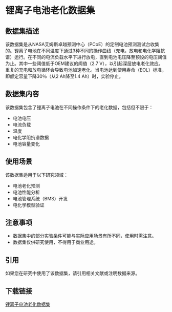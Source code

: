 # 锂离子电池老化数据集

## 数据集描述

该数据集是从NASA艾姆斯卓越预测中心（PCoE）的定制电池预测测试台收集的。锂离子电池在不同温度下通过3种不同的操作曲线（充电，放电和电化学阻抗谱）运行。在不同的电流负载水平下进行放电，直到电池电压降至预设的电压阈值为止。其中一些阈值低于OEM建议的阈值（2.7 V），以引起深层放电老化效应。重复的充电和放电循环会导致电池加速老化。当电池达到使用寿命（EOL）标准，即额定容量下降30％（从2 Ah降至1.4 Ah）时，实验停止。

## 数据集内容

该数据集包含了锂离子电池在不同操作条件下的老化数据，包括但不限于：

- 电池电压
- 电流负载
- 温度
- 电化学阻抗谱数据
- 电池容量变化

## 使用场景

该数据集适用于以下研究领域：

- 电池老化预测
- 电池性能分析
- 电池管理系统（BMS）开发
- 电化学模型验证

## 注意事项

- 数据集中的部分实验条件可能与实际应用场景有所不同，使用时需注意。
- 数据集仅供研究使用，不得用于商业用途。

## 引用

如果您在研究中使用了该数据集，请引用相关文献或注明数据来源。

## 下载链接

[锂离子电池老化数据集](https://pan.quark.cn/s/135a4c60cbaf)